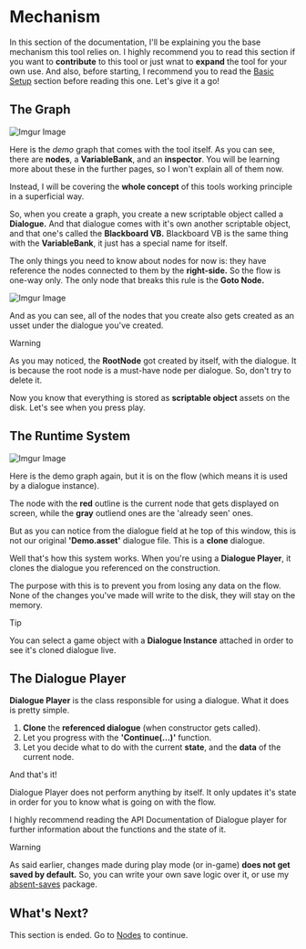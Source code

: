 # Mechanism

In this section of the documentation, I'll be explaining you the base mechanism this tool relies on. I highly recommend you to read this section if you want to **contribute** to this tool or just wnat to **expand** the tool for your own use. And also, before starting, I recommend you to read the [Basic Setup](../introduction/basic-setup.md) section before reading this one. Let's give it a go!

## The Graph

![Imgur Image](https://imgur.com/BURGJAA.png)

Here is the *demo* graph that comes with the tool itself. As you can see, there are **nodes**, a **VariableBank**, and an **inspector**. You will be learning more about these in the further pages, so I won't explain all of them now.

Instead, I will be covering the **whole concept** of this tools working principle in a superficial way.

So, when you create a graph, you create a new scriptable object called a **Dialogue.** And that dialogue comes with it's own another scriptable object, and that one's called the **Blackboard VB.** Blackboard VB is the same thing with the **VariableBank**, it just has a special name for itself.

The only things you need to know about nodes for now is: they have reference the nodes connected to them by the **right-side.** So the flow is one-way only. The only node that breaks this rule is the **Goto Node.**

![Imgur Image](https://imgur.com/nshGIFK.png#left) 

And as you can see, all of the nodes that you create also gets created as an usset under the dialogue you've created.

>[!WARNING]
>As you may noticed, the **RootNode** got created by itself, with the dialogue. It is because the root node is a must-have node per dialogue. So, don't try to delete it.

Now you know that everything is stored as **scriptable object** assets on the disk. Let's see when you press play.

## The Runtime System

![Imgur Image](https://imgur.com/tC2pYDR.png)

Here is the demo graph again, but it is on the flow (which means it is used by a dialogue instance).

The node with the **red** outline is the current node that gets displayed on screen, while the **gray** outliend ones are the 'already seen' ones.

But as you can notice from the dialogue field at he top of this window, this is not our original **'Demo.asset'** dialogue file. This is a **clone** dialogue.

Well that's how this system works. When you're using a **Dialogue Player**, it clones the dialogue you referenced on the construction. 

The purpose with this is to prevent you from losing any data on the flow. None of the changes you've made will write to the disk, they will stay on the memory.

>[!TIP]
>You can select a game object with a **Dialogue Instance** attached in order to see it's cloned dialogue live.

## The Dialogue Player

**Dialogue Player** is the class responsible for using a dialogue. What it does is pretty simple.

1. **Clone** the **referenced dialogue** (when constructor gets called).
2. Let you progress with the **'Continue(...)'** function.
3. Let you decide what to do with the current **state**, and the **data** of the current node.

And that's it!

Dialogue Player does not perform anything by itself. It only updates it's state in order for you to know what is going on with the flow.

I highly recommend reading the API Documentation of Dialogue player for further information about the functions and the state of it.

>[!WARNING]
>As said earlier, changes made during play mode (or in-game) **does not get saved by default.** So, you can write your own save logic over it, or use my [absent-saves](https://github.com/b1lodHand/absent-saves) package.

## What's Next?

This section is ended. Go to [Nodes](nodes.md) to continue.